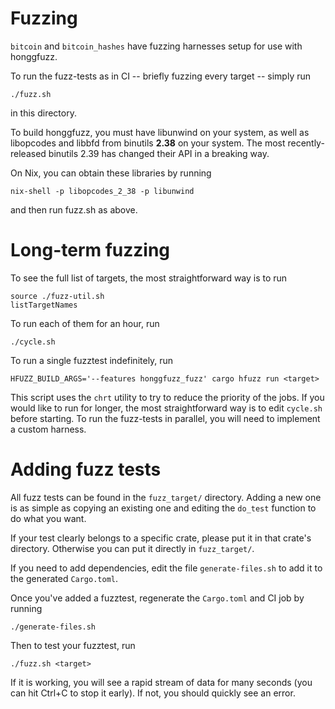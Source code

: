 # Fuzzing

`bitcoin` and `bitcoin_hashes` have fuzzing harnesses setup for use with
honggfuzz.

To run the fuzz-tests as in CI -- briefly fuzzing every target -- simply
run

    ./fuzz.sh

in this directory.

To build honggfuzz, you must have libunwind on your system, as well as
libopcodes and libbfd from binutils **2.38** on your system. The most
recently-released binutils 2.39 has changed their API in a breaking way.

On Nix, you can obtain these libraries by running

    nix-shell -p libopcodes_2_38 -p libunwind

and then run fuzz.sh as above.

# Long-term fuzzing

To see the full list of targets, the most straightforward way is to run

    source ./fuzz-util.sh
    listTargetNames

To run each of them for an hour, run

    ./cycle.sh

To run a single fuzztest indefinitely, run

    HFUZZ_BUILD_ARGS='--features honggfuzz_fuzz' cargo hfuzz run <target>

This script uses the `chrt` utility to try to reduce the priority of the
jobs. If you would like to run for longer, the most straightforward way
is to edit `cycle.sh` before starting. To run the fuzz-tests in parallel,
you will need to implement a custom harness.

# Adding fuzz tests

All fuzz tests can be found in the `fuzz_target/` directory. Adding a new
one is as simple as copying an existing one and editing the `do_test`
function to do what you want.

If your test clearly belongs to a specific crate, please put it in that
crate's directory. Otherwise you can put it directly in `fuzz_target/`.

If you need to add dependencies, edit the file `generate-files.sh` to add
it to the generated `Cargo.toml`.

Once you've added a fuzztest, regenerate the `Cargo.toml` and CI job by
running

    ./generate-files.sh

Then to test your fuzztest, run

    ./fuzz.sh <target>

If it is working, you will see a rapid stream of data for many seconds
(you can hit Ctrl+C to stop it early). If not, you should quickly see
an error.



